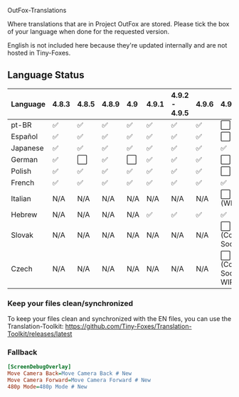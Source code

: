 OutFox-Translations

Where translations that are in Project OutFox are stored. Please tick the box of your language when done for the requested version.

English is not included here because they're updated internally and are not hosted in Tiny-Foxes.
## Language Status

Language | 4.8.3 | 4.8.5 | 4.8.9 | 4.9 | 4.9.1 | 4.9.2 - 4.9.5 | 4.9.6 | 4.9.7
:------------ | :------------- | :------------- | :------------- | :------------- | :------------- | :------------- | :------------- | :-------------
pt-BR | ✅ | ✅ | ✅ | ✅| ✅| ✅| ✅ | ⬜️
Español | ✅ | ✅ | ✅ | ✅| ✅| ✅| ✅ | ⬜️
Japanese | ✅ | ✅ | ✅ | ✅| ✅| ✅| ✅ | ✅
German | ✅ | ⬜️ | ✅ | ⬜️| ✅| ✅| ✅ | ⬜️
Polish | ✅ | ✅ | ✅ | ✅| ✅| ✅| ✅ | ⬜️
French | ✅ | ✅ | ✅ | ✅| ✅| ✅ | ✅ | ✅
Italian | N/A | N/A | N/A | N/A | N/A | N/A| N/A | ⬜️ (WIP)
Hebrew | N/A | N/A | N/A | N/A | ✅ | ✅| ✅ | ✅
Slovak | N/A | N/A | N/A | N/A | N/A | N/A| N/A | ⬜️ (Coming Soon)
Czech | N/A | N/A | N/A | N/A | N/A | N/A| N/A | ⬜️ (Coming Soon, WIP)

<!--- This is a comment that won't appear in the read me, here are the emojis that you can add to tell if your language is done or not. Done: ✅Not Done: ⬜️Non applicable: N/A--->

### Keep your files clean/synchronized 

To keep your files clean and synchronized with the EN files, you can use the Translation-Toolkit: https://github.com/Tiny-Foxes/Translation-Toolkit/releases/latest

### Fallback

```Ini
[ScreenDebugOverlay]
Move Camera Back=Move Camera Back # New
Move Camera Forward=Move Camera Forward # New
480p Mode=480p Mode # New
```
